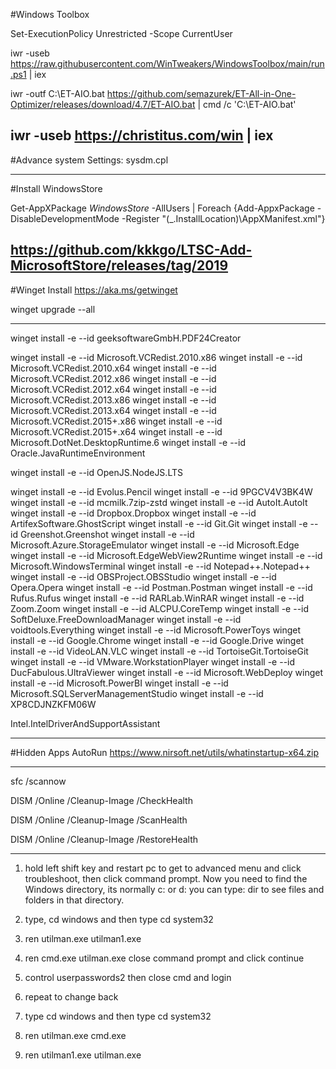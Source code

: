 #Windows Toolbox 

Set-ExecutionPolicy Unrestricted -Scope CurrentUser

iwr -useb https://raw.githubusercontent.com/WinTweakers/WindowsToolbox/main/run.ps1 | iex


iwr -outf C:\ET-AIO.bat https://github.com/semazurek/ET-All-in-One-Optimizer/releases/download/4.7/ET-AIO.bat | cmd /c 'C:\ET-AIO.bat'


iwr -useb https://christitus.com/win | iex
-------------------
#Advance system Settings: sysdm.cpl

-------------------
#Install WindowsStore

Get-AppXPackage *WindowsStore* -AllUsers | Foreach {Add-AppxPackage -DisableDevelopmentMode -Register "$($_.InstallLocation)\AppXManifest.xml"}

https://github.com/kkkgo/LTSC-Add-MicrosoftStore/releases/tag/2019
-------------------
#Winget Install 
https://aka.ms/getwinget


winget upgrade --all

---------------

winget install -e --id geeksoftwareGmbH.PDF24Creator

winget install -e --id Microsoft.VCRedist.2010.x86
winget install -e --id Microsoft.VCRedist.2010.x64
winget install -e --id Microsoft.VCRedist.2012.x86
winget install -e --id Microsoft.VCRedist.2012.x64
winget install -e --id Microsoft.VCRedist.2013.x86
winget install -e --id Microsoft.VCRedist.2013.x64
winget install -e --id Microsoft.VCRedist.2015+.x86
winget install -e --id Microsoft.VCRedist.2015+.x64
winget install -e --id Microsoft.DotNet.DesktopRuntime.6
winget install -e --id Oracle.JavaRuntimeEnvironment

winget install -e --id OpenJS.NodeJS.LTS

winget install -e --id Evolus.Pencil
winget install -e --id 9PGCV4V3BK4W
winget install -e --id mcmilk.7zip-zstd
winget install -e --id AutoIt.AutoIt
winget install -e --id Dropbox.Dropbox
winget install -e --id ArtifexSoftware.GhostScript
winget install -e --id Git.Git
winget install -e --id Greenshot.Greenshot
winget install -e --id Microsoft.Azure.StorageEmulator
winget install -e --id Microsoft.Edge
winget install -e --id Microsoft.EdgeWebView2Runtime
winget install -e --id Microsoft.WindowsTerminal
winget install -e --id Notepad++.Notepad++
winget install -e --id OBSProject.OBSStudio
winget install -e --id Opera.Opera
winget install -e --id Postman.Postman
winget install -e --id Rufus.Rufus
winget install -e --id RARLab.WinRAR
winget install -e --id Zoom.Zoom
winget install -e --id ALCPU.CoreTemp
winget install -e --id SoftDeluxe.FreeDownloadManager
winget install -e --id voidtools.Everything
winget install -e --id Microsoft.PowerToys
winget install -e --id Google.Chrome
winget install -e --id Google.Drive
winget install -e --id VideoLAN.VLC
winget install -e --id TortoiseGit.TortoiseGit
winget install -e --id VMware.WorkstationPlayer
winget install -e --id DucFabulous.UltraViewer
winget install -e --id Microsoft.WebDeploy
winget install -e --id Microsoft.PowerBI
winget install -e --id Microsoft.SQLServerManagementStudio
winget install -e --id XP8CDJNZKFM06W


Intel.IntelDriverAndSupportAssistant

---------------
#Hidden Apps AutoRun
https://www.nirsoft.net/utils/whatinstartup-x64.zip



---------------
sfc /scannow

DISM /Online /Cleanup-Image /CheckHealth

DISM /Online /Cleanup-Image /ScanHealth

DISM /Online /Cleanup-Image /RestoreHealth

---------------


1. hold left shift key and restart pc to get to advanced menu
 and click troubleshoot, then click command prompt.
Now you need to find the Windows directory, its normally c: or d: you can type: dir to see files and folders in that directory.

2. type, cd windows and then type cd system32

3. ren utilman.exe utilman1.exe

4. ren cmd.exe utilman.exe close command prompt and click continue

5. control userpasswords2 then close cmd and login

6. repeat to change back

7. type cd windows and then type cd system32

8. ren utilman.exe cmd.exe

9. ren utilman1.exe utilman.exe

